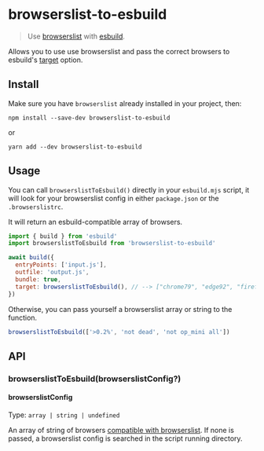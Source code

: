 # browserslist-to-esbuild

> Use [browserslist](https://github.com/browserslist/browserslist) with [esbuild](https://esbuild.github.io/).

Allows you to use use browserslist and pass the correct browsers to esbuild's [target](https://esbuild.github.io/api/#target) option.

## Install

Make sure you have `browserslist` already installed in your project, then:

```
npm install --save-dev browserslist-to-esbuild
```

or

```
yarn add --dev browserslist-to-esbuild
```

## Usage

You can call `browserslistToEsbuild()` directly in your `esbuild.mjs` script, it will look for your browserslist config in either `package.json` or the `.browserslistrc`.

It will return an esbuild-compatible array of browsers.

```js
import { build } from 'esbuild'
import browserslistToEsbuild from 'browserslist-to-esbuild'

await build({
  entryPoints: ['input.js'],
  outfile: 'output.js',
  bundle: true,
  target: browserslistToEsbuild(), // --> ["chrome79", "edge92", "firefox91", "safari13.1"]
})
```

Otherwise, you can pass yourself a browserslist array or string to the function.

```js
browserslistToEsbuild(['>0.2%', 'not dead', 'not op_mini all'])
```

## API

### browserslistToEsbuild(browserslistConfig?)

#### browserslistConfig

Type: `array | string | undefined`

An array of string of browsers [compatible with browserslist](https://github.com/browserslist/browserslist#full-list). If none is passed, a browserslist config is searched in the script running directory.
